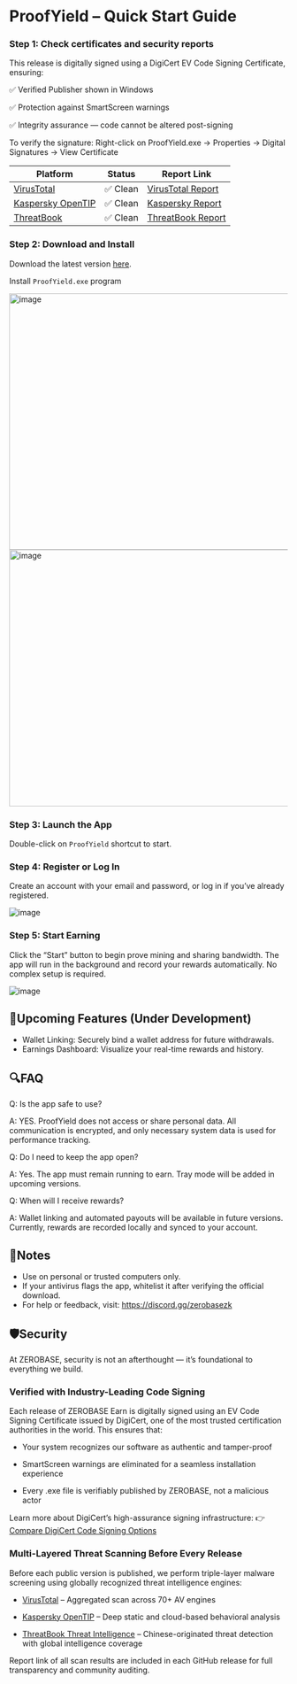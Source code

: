 # ProofYield – Quick Start Guide

### Step 1: Check certificates and security reports

This release is digitally signed using a DigiCert EV Code Signing Certificate, ensuring:

✅ Verified Publisher shown in Windows

✅ Protection against SmartScreen warnings

✅ Integrity assurance — code cannot be altered post-signing

To verify the signature:
Right-click on ProofYield.exe → Properties → Digital Signatures → View Certificate

| Platform                                            | Status       | Report Link                                                   |
| --------------------------------------------------- | ------------ | ------------------------------------------------------------- |
| [VirusTotal](https://www.virustotal.com/gui/file/)  | ✅ Clean      | [VirusTotal Report](https://www.virustotal.com/gui/file/fae582fb001a0964d8c3fa7b1fafac77b44085180d9dd776e84cbab8caf8c45a)  |
| [Kaspersky OpenTIP](https://opentip.kaspersky.com/) | ✅ Clean | [Kaspersky Report](https://opentip.kaspersky.com/C19CF4C39E7BFBD8DA7E124AFE023FD760DDB458BF6F4758BD345E52C07ADB8C/results)   |
| [ThreatBook](https://s.threatbook.com/)             | ✅ Clean       | [ThreatBook Report](https://s.threatbook.com/report/file/c19cf4c39e7bfbd8da7e124afe023fd760ddb458bf6f4758bd345e52c07adb8c) |

### Step 2: Download and Install

Download the latest version [here](https://github.com/ZeroBase-Pro/ProofYield/releases).

Install `ProofYield.exe` program

<img width="595" height="463" alt="image" src="https://github.com/user-attachments/assets/489deb84-5d53-4700-9727-12efa8794adc" />

<img width="594" height="464" alt="image" src="https://github.com/user-attachments/assets/281fe7e1-37be-47af-90ac-8c00dd4a1745" />


### Step 3: Launch the App

Double-click on `ProofYield` shortcut to start.

### Step 4: Register or Log In

Create an account with your email and password, or log in if you’ve already registered.

![image](https://github.com/user-attachments/assets/b97e5207-db0d-40c1-ab0f-b8f70c5a6c83)
  
### Step 5: Start Earning

Click the “Start” button to begin prove mining and sharing bandwidth. The app will run in the background and record your rewards automatically. No complex setup is required.

![image](https://github.com/user-attachments/assets/8e3fded5-680f-498c-9b68-055d9f89bfd9)



## 🚧Upcoming Features (Under Development)
- Wallet Linking: Securely bind a wallet address for future withdrawals.
- Earnings Dashboard: Visualize your real-time rewards and history.



## 🔍FAQ

Q: Is the app safe to use?

A: YES. ProofYield does not access or share personal data. All communication is encrypted, and only necessary system data is used for performance tracking.

Q: Do I need to keep the app open?

A: Yes. The app must remain running to earn. Tray mode will be added in upcoming versions.

Q: When will I receive rewards?

A: Wallet linking and automated payouts will be available in future versions. Currently, rewards are recorded locally and synced to your account.



## 📌Notes
- Use on personal or trusted computers only.
- If your antivirus flags the app, whitelist it after verifying the official download.
- For help or feedback, visit: https://discord.gg/zerobasezk

## 🛡️Security

At ZEROBASE, security is not an afterthought — it’s foundational to everything we build.

### Verified with Industry-Leading Code Signing
Each release of ZEROBASE Earn is digitally signed using an EV Code Signing Certificate issued by DigiCert, one of the most trusted certification authorities in the world. This ensures that:

- Your system recognizes our software as authentic and tamper-proof

- SmartScreen warnings are eliminated for a seamless installation experience

- Every .exe file is verifiably published by ZEROBASE, not a malicious actor

Learn more about DigiCert’s high-assurance signing infrastructure:
👉 [Compare DigiCert Code Signing Options](https://www.digicert.com/difference-between-dv-ov-and-ev-ssl-certificates)

### Multi-Layered Threat Scanning Before Every Release
Before each public version is published, we perform triple-layer malware screening using globally recognized threat intelligence engines:

- [VirusTotal](https://www.virustotal.com/gui/home/upload) – Aggregated scan across 70+ AV engines

- [Kaspersky OpenTIP](https://opentip.kaspersky.com/) – Deep static and cloud-based behavioral analysis

- [ThreatBook Threat Intelligence](https://s.threatbook.com/) – Chinese-originated threat detection with global intelligence coverage

Report link of all scan results are included in each GitHub release for full transparency and community auditing.
